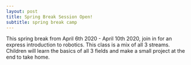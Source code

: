 ```yaml
---
layout: post
title: Spring Break Session Open!
subtitle: spring break camp
---
```


This spring break from April 6th 2020 - April 10th 2020, join in for an express introduction to robotics. This class is a mix of all 3 streams. Children will learn the basics of all 3 fields and make a small project at the end to take home.
